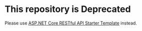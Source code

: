 # This repository is Deprecated  
Please use [ASP.NET Core RESTful API Starter Template](https://github.com/solenovex/ASP.NET-Core-REST-API-Starter-Template) instead.
